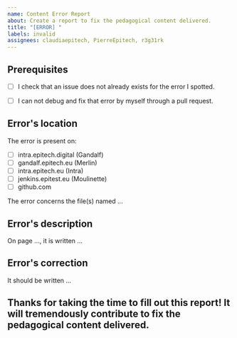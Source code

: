 ```yaml
---
name: Content Error Report
about: Create a report to fix the pedagogical content delivered.
title: "[ERROR] "
labels: invalid
assignees: claudiaepitech, PierreEpitech, r3g31rk
---
```


<!-- This report guides you to declare errors (such as bad links, typos, wrong results,...). 
To avoid any confusion, please fill one report per error. 
You can erase any parts of this template not applicable to your issue. 
You can/should preview your issue before submitting it.-->


## Prerequisites
<!--Follow this checklist before filing any issue. (Put an `x` in all the boxes that apply.)-->
* [ ] I check that an issue does not already exists for the error I spotted.
* [ ] I can not debug and fix that error by myself through a pull request.




## Error's location
<!--Platform(s) concerned by the error (Put an `x` in all the boxes that apply.)-->

The error is present on:

- [ ] intra.epitech.digital (Gandalf) 
- [ ] gandalf.epitech.eu (Merlin)
- [ ] intra.epitech.eu (Intra)
- [ ] jenkins.epitest.eu (Moulinette)
- [ ] github.com

<!--Complete name, with extension, of the file to fix (one filename per line if multiple files are impacted)-->
The error concerns the file(s) named ...




## Error's description
<!--Clear and concise description of what you're experiencing (screenshot(s) are welcome)-->
On page ..., it is written ...


## Error's correction
<!--Clear and concise description of a potential fix.-->
It should be written ...



## Thanks for taking the time to fill out this report! It will tremendously contribute to fix the pedagogical content delivered.
